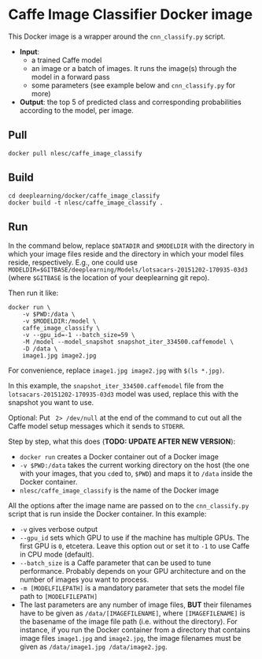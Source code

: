 # Caffe Image Classifier Docker image

This Docker image is a wrapper around the `cnn_classify.py` script.

* **Input**:
	* a trained Caffe model 
	* an image or a batch of images. It runs the image(s) through the model in a forward pass
	* some parameters (see example below and `cnn_classify.py` for more)
* **Output**: the top 5 of predicted class and corresponding probabilities according to the model, per image.

## Pull

    docker pull nlesc/caffe_image_classify

## Build

    cd deeplearning/docker/caffe_image_classify
    docker build -t nlesc/caffe_image_classify .

## Run

In the command below, replace `$DATADIR` and `$MODELDIR` with the directory in which your image files reside and the directory in which your model files reside, respectively. E.g., one could use `MODELDIR=$GITBASE/deeplearning/Models/lotsacars-20151202-170935-03d3` (where `$GITBASE` is the location of your deeplearning git repo).

Then run it like:

    docker run \
        -v $PWD:/data \
        -v $MODELDIR:/model \
        caffe_image_classify \
        -v --gpu_id=-1 --batch_size=59 \
        -M /model --model_snapshot snapshot_iter_334500.caffemodel \
        -D /data \
        image1.jpg image2.jpg

For convenience, replace `image1.jpg image2.jpg` with `$(ls *.jpg)`.

In this example, the `snapshot_iter_334500.caffemodel` file from the `lotsacars-20151202-170935-03d3` model was used, replace this with the snapshot you want to use.

Optional: Put ` 2> /dev/null` at the end of the command to cut out all the Caffe model setup messages which it sends to `STDERR`.

Step by step, what this does (**TODO: UPDATE AFTER NEW VERSION**):

* `docker run` creates a Docker container out of a Docker image
* `-v $PWD:/data` takes the current working directory on the host (the one with your images, that you `cd`ed to, `$PWD`) and maps it to `/data` inside the Docker container.
* `nlesc/caffe_image_classify` is the name of the Docker image

All the options after the image name are passed on to the `cnn_classify.py` script that is run inside the Docker container. In this example:

* `-v` gives verbose output
* `--gpu_id` sets which GPU to use if the machine has multiple GPUs. The first GPU is `0`, etcetera. Leave this option out or set it to `-1` to use Caffe in CPU mode (default).
* `--batch_size` is a Caffe parameter that can be used to tune performance. Probably depends on your GPU architecture and on the number of images you want to process.
* `-m [MODELFILEPATH]` is a mandatory parameter that sets the model file path to `[MODELFILEPATH]`
* The last parameters are any number of image files, **BUT** their filenames have to be given as `/data/[IMAGEFILENAME]`, where `[IMAGEFILENAME]` is the basename of the image file path (i.e. without the directory). For instance, if you run the Docker container from a directory that contains image files `image1.jpg` and `image2.jpg`, the image filenames must be given as `/data/image1.jpg /data/image2.jpg`.
